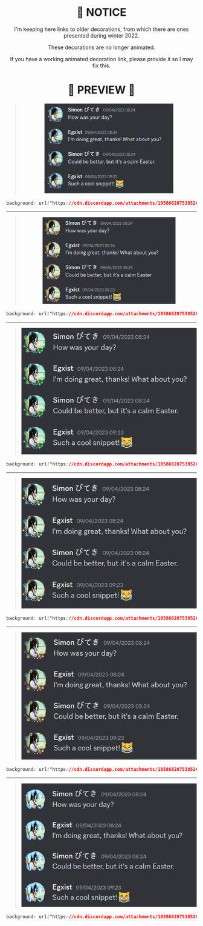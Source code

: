 <div align="center">


# 🌲 NOTICE

I'm keeping here links to older decorations, from which there are ones presented during winter 2022.

These decorations are no longer animated. 

If you have a working animated decoration link, please provide it so I may fix this.


# 💌 PREVIEW 💌

> <img src="Decorations2022/source_example/blue.png">
> 
>
 ```css
background: url("https://cdn.discordapp.com/attachments/1058662075385262100/1058662172651167744/caa099ee0308108e854dd9fa2dcfd2a6.png") center/cover;
```



- - - -

> <img src="decorations2022/source_example/yellow.png">
> 
>
 ```css
background: url("https://cdn.discordapp.com/attachments/1058662075385262100/1058662172344979486/bd9189e9280d3b0514cf14454a043485.png") center/cover;
```
> 



- - - -

> <img src="Decorations2022/source_example/green.png">
> 
>
 ```css
background: url("https://cdn.discordapp.com/attachments/1058662075385262100/1058662171984281620/a_ec7e6bb6c0c96acf4eb1ce04bc4ce727.png") center/cover;
```
> 


- - - -

> <img src="Decorations2022/source_example/yellowblue.png">
> 
>
 ```css
background: url("https://cdn.discordapp.com/attachments/1058662075385262100/1058662171619369031/d52ff7e94c1374b4df069eee29a989cd.png") center/cover;
```
> 

- - - -

> <img src="Decorations2022/source_example/mix.png">
> 
>
 ```css
background: url("https://cdn.discordapp.com/attachments/1058662075385262100/1058682362210287646/cf7947886380f467528d7302af3458da.png") center/cover;
```
> 

- - - -

> <img src="Decorations2022/source_example/frost.png">
> 
>
 ```css
background: url("https://cdn.discordapp.com/attachments/1058662075385262100/1058682361522425896/fe827a10fb05e1fdf87cc672118b7e04.png") center/cover;
```
> 

</div>
